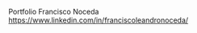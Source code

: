 Portfolio Francisco Noceda                        
https://www.linkedin.com/in/franciscoleandronoceda/
